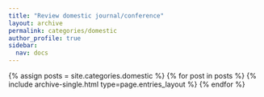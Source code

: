 ```yaml
---
title: "Review domestic journal/conference"
layout: archive
permalink: categories/domestic
author_profile: true
sidebar:
  nav: docs
---
```


{% assign posts = site.categories.domestic %}
{% for post in posts %} {% include archive-single.html type=page.entries_layout %} {% endfor %}
